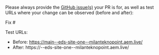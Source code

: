 Please always provide the [GitHub issue(s)](../issues) your PR is for, as well as test URLs where your change can be observed (before and after):

Fix #<gh-issue-id>

Test URLs:
- Before: https://main--eds-site-one--milanteknopoint.aem.live/
- After: https://<branch>--eds-site-one--milanteknopoint.aem.live/
